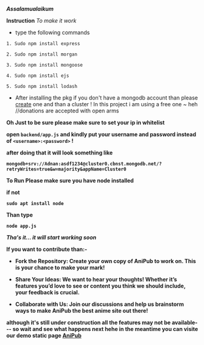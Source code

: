 ***Assalamualaikum***

**Instruction**
*To make it work*
- type the following commands

```
1. Sudo npm install express
```
```
2. Sudo npm install morgan
```
```
3. Sudo npm install mongoose
```
```
4. Sudo npm install ejs
```
```
5. Sudo npm install lodash
```

- After installing the pkg 
if you don't have a mongodb account than please <a traget="_blank" href="https://account.mongodb.com/account/register">create</a> one and than a cluster ! In this project i am using a free one ~ heh //donations are accepted with open arms

<b>Oh Just to be sure please make sure to set your ip in whitelist <b>

open `backend/app.js` and kindly put your username and password instead of 
``<username>:<password>`` !

after doing that it will look something like 
```
mongodb+srv://Adnan:asdf1234@cluster0.cbnst.mongodb.net/?retryWrites=true&w=majority&appName=Cluster0
```



**To Run**
Please make sure you have node installed

if not 
```
sudo apt install node
```
Than type 
```
node app.js 
```

*Tha's it... it will start working soon* 

**If you want to contribute than:-**

- Fork the Repository: Create your own copy of AniPub to work on. This is your chance to make your mark!

- Share Your Ideas: We want to hear your thoughts! Whether it’s features you’d love to see or content you think we should include, your feedback is crucial.

- Collaborate with Us: Join our discussions and help us brainstorm ways to make AniPub the best anime site out there!

although it's still under construction all the features may not be available--- so wait and see what happens next hehe
in the meantime you can visite our demo static page
<a href="https://AniPub.github.io/">AniPub</a>
